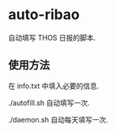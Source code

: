 # auto-ribao
自动填写 THOS 日报的脚本.

## 使用方法
在 info.txt 中填入必要的信息.

./autofill.sh 自动填写一次.

./daemon.sh 自动每天填写一次.
